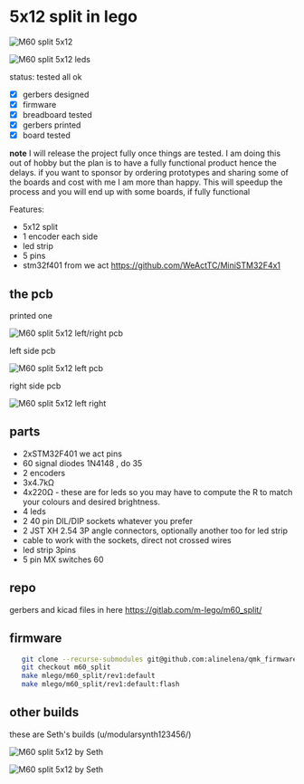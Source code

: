 5x12 split in lego
==================

  ![M60 split 5x12](pics/5x12s/m60_split.jpg)

  ![M60 split 5x12 leds](pics/5x12s/m60s-leds.jpg)

status:  tested all ok

* [x] gerbers designed
* [x] firmware
* [x] breadboard tested
* [x] gerbers printed
* [x] board tested

**note** I will release the project fully once things are tested. I am doing this out of hobby but the plan is to have a fully functional
product hence the delays. if you want to sponsor by ordering prototypes and sharing some of the boards and cost with me I am more
than happy. This will speedup the process and you will end up with some boards, if fully functional

Features:

* 5x12 split
* 1 encoder each side
* led strip
* 5 pins
* stm32f401 from we act https://github.com/WeActTC/MiniSTM32F4x1


the pcb
-------

printed one

  ![M60 split 5x12 left/right pcb](pics/5x12s/m60_split_pcb.png)

left side pcb

  ![M60 split 5x12 left pcb](pics/5x12s/m60-left.png)

right side pcb

  ![M60 split 5x12 left right](pics/5x12s/m60-right.png)

parts
----

* 2xSTM32F401 we act pins
* 60 signal diodes 1N4148 , do 35
* 2 encoders
* 3x4.7kΩ
* 4x220Ω - these are for leds so you may have to compute the R to match your colours and desired brightness.
* 4 leds
* 2 40 pin DIL/DIP sockets whatever you prefer
* 2 JST XH 2.54 3P angle connectors, optionally another too for led strip
* cable to work with the sockets, direct not crossed wires
* led strip 3pins
* 5 pin MX switches 60


repo
----

gerbers and kicad files in here  https://gitlab.com/m-lego/m60_split/

firmware
--------

```bash
   git clone --recurse-submodules git@github.com:alinelena/qmk_firmware.git
   git checkout m60_split
   make mlego/m60_split/rev1:default
   make mlego/m60_split/rev1:default:flash
```

other builds
------------

these are Seth's builds (u/modularsynth123456/)

![M60 split 5x12 by Seth](pics/5x12s/m60s_1.jpg)

![M60 split 5x12 by Seth](pics/5x12s/m60s_2.jpg)
